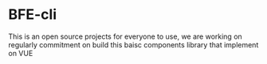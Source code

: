 # BFE-cli
This is an open source projects for everyone to use, we are working on regularly commitment on build this baisc components library that implement on VUE
